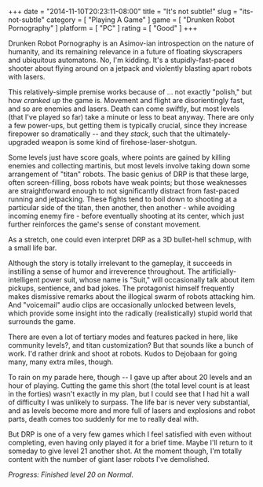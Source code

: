 +++
date = "2014-11-10T20:23:11-08:00"
title = "It's not subtle!"
slug = "its-not-subtle"
category = [ "Playing A Game" ]
game = [ "Drunken Robot Pornography" ]
platform = [ "PC" ]
rating = [ "Good" ]
+++

Drunken Robot Pornography is an Asimov-ian introspection on the nature of humanity, and its remaining relevance in a future of floating skyscrapers and ubiquitous automatons.  No, I'm kidding.  It's a stupidly-fast-paced shooter about flying around on a jetpack and violently blasting apart robots with lasers.

This relatively-simple premise works because of ... not exactly "polish," but how <i>cranked up</i> the game is.  Movement and flight are disorientingly fast, and so are enemies and lasers.  Death can come swiftly, but most levels (that I've played so far) take a minute or less to beat anyway.  There are only a few power-ups, but getting them is typically crucial, since they increase firepower so dramatically -- and they <i>stack</i>, such that the ultimately-upgraded weapon is some kind of firehose-laser-shotgun.

Some levels just have score goals, where points are gained by killing enemies and collecting martinis, but most levels involve taking down some arrangement of "titan" robots.  The basic genius of DRP is that these large, often screen-filling, boss robots have weak points; but those weaknesses are straightforward enough to not significantly distract from fast-paced running and jetpacking.  These fights tend to boil down to shooting at a particular side of the titan, then another, then another - while avoiding incoming enemy fire - before eventually shooting at its center, which just further reinforces the game's sense of constant movement.

As a stretch, one could even interpret DRP as a 3D bullet-hell schmup, with a small life bar.

Although the story is totally irrelevant to the gameplay, it succeeds in instilling a sense of humor and irreverence throughout.  The artificially-intelligent power suit, whose name is "Suit," will occasionally talk about item pickups, sentience, and bad jokes.  The protagonist himself frequently makes dismissive remarks about the illogical swarm of robots attacking him.  And "voicemail" audio clips are occasionally unlocked between levels, which provide some insight into the radically (realistically) stupid world that surrounds the game.

There are even a lot of tertiary modes and features packed in here, like community levels?, and titan customization?  But that sounds like a bunch of work.  I'd rather drink and shoot at robots.  Kudos to Dejobaan for going many, many extra miles, though.

To rain on my parade here, though -- I gave up after about 20 levels and an hour of playing.  Cutting the game this short (the total level count is at least in the forties) wasn't exactly in my plan, but I could see that I had hit a wall of difficulty I was unlikely to surpass.  The life bar is never very substantial, and as levels become more and more full of lasers and explosions and robot parts, death comes too suddenly for me to really deal with.

But DRP is one of a very few games which I feel satisfied with even without completing, even having only played it for a brief time.  Maybe I'll return to it someday to give level 21 another shot.  At the moment though, I'm totally content with the number of giant laser robots I've demolished.

<i>Progress: Finished level 20 on Normal.</i>